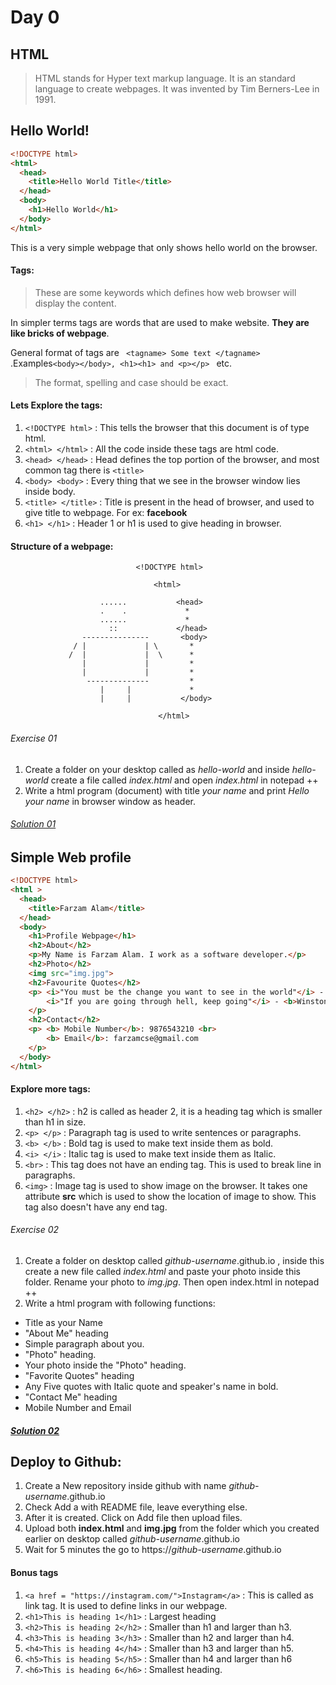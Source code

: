 # Day 0

## HTML
> HTML stands for Hyper text markup language. It is an standard language to create webpages.
> It was invented by Tim Berners-Lee in 1991.

## Hello World!
```html
<!DOCTYPE html>
<html>
  <head>
    <title>Hello World Title</title>
  </head>
  <body>
    <h1>Hello World</h1>
  </body>
</html>
```

This is a very simple webpage that only shows hello world on the browser.

#### Tags:
> These are some keywords which defines how web browser will display the content.

In simpler terms tags are words that are used to make website. **They are like bricks of webpage**.  

General format of tags are ``` <tagname> Some text </tagname>``` .Examples```<body></body>, <h1><h1> and <p></p> ``` etc.

> The format, spelling and case should be exact.


#### Lets Explore the tags:

1. ```<!DOCTYPE html>``` : This tells the browser that this document is of type html.
2. ```<html> </html>``` : All the code inside these tags are html code.
3. ```<head> </head>``` : Head defines the top portion of the browser, and most common tag there is ```<title>```
4. ```<body> <body>``` : Every thing that we see in the browser window lies inside body.
5. ```<title> </title>``` : Title is present in the head of browser, and used to give title to webpage. For ex: **facebook**
6. ```<h1> </h1>``` : Header 1 or h1 is used to give heading in browser.

#### Structure of a webpage:
                                <!DOCTYPE html>  

                                    <html>

                        ......           <head>
                        .    .             *
                        ......             *
                          ::             </head>
                    ---------------       <body>
                  / |             | \       *
                 /  |             |  \      *
                    |             |         *
                    |             |         *
                     --------------         *           
                        |     |             *  
                        |     |           </body>

                                     </html>
###### Exercise 01
1. Create a folder on your desktop called as *hello-world* and inside *hello-world* create a file called  *index.html* and open *index.html* in notepad ++
2. Write a html program (document) with title *your name* and print *Hello your name* in browser window as header.

###### [Solution 01](exercises/01/index.html)

## Simple Web profile

```html
<!DOCTYPE html>
<html >
  <head>
    <title>Farzam Alam</title>
  </head>
  <body>
    <h1>Profile Webpage</h1>
    <h2>About</h2>
    <p>My Name is Farzam Alam. I work as a software developer.</p>
    <h2>Photo</h2>
    <img src="img.jpg">
    <h2>Favourite Quotes</h2>
    <p> <i>"You must be the change you want to see in the world"</i> - <b>Mahatma Gandhi </b> <br>
        <i>"If you are going through hell, keep going"</i> - <b>Winston Churchill</b>
    </p>
    <h2>Contact</h2>
    <p> <b> Mobile Number</b>: 9876543210 <br>
        <b> Email</b>: farzamcse@gmail.com
    </p>
  </body>
</html>

```

#### Explore more tags:
1. ```<h2> </h2>``` : h2 is called as header 2, it is a heading tag which is smaller than h1 in size.
2. ```<p> </p>``` : Paragraph tag is used to write sentences or paragraphs.
3. ```<b> </b>``` : Bold tag is used to make text inside them as bold.
4. ```<i> </i>``` : Italic tag is used to make text inside them as Italic.
5. ```<br>``` : This tag does not have an ending tag. This is used to break line in paragraphs.
6. ```<img>``` : Image tag is used to show image on the browser. It takes one attribute **src** which is used to show the location of image to show. This tag also doesn't have any end tag.

###### Exercise 02
1. Create a folder on desktop called *github-username*.github.io , inside this create a new file called *index.html* and paste your photo inside this folder. Rename your photo to *img.jpg*. Then open index.html in notepad ++
2. Write a html program with following functions:
  * Title as your Name
  * "About Me" heading
  * Simple paragraph about you.
  * "Photo" heading.
  * Your photo inside the "Photo" heading.
  * "Favorite Quotes" heading
  * Any Five quotes with Italic quote and speaker's name in bold.
  * "Contact Me" heading
  * Mobile Number and Email

##### [Solution 02](exercises/02/index.html)

## Deploy to Github:
1. Create a New repository inside github with name *github-username*.github.io
3. Check Add a with README file, leave everything else.
4. After it is created. Click on Add file then upload files.
5. Upload both **index.html** and **img.jpg** from the folder which you created earlier on desktop called *github-username*.github.io
6. Wait for 5 minutes the go to https://*github-username*.github.io


#### Bonus tags
1. ```<a href = "https://instagram.com/">Instagram</a>``` : This is called as link tag. It is used to define links in our webpage.
2. ```<h1>This is heading 1</h1>``` : Largest heading
3. ```<h2>This is heading 2</h2>``` : Smaller than h1 and larger than h3.
4. ```<h3>This is heading 3</h3>``` : Smaller than h2 and larger than h4.
5. ```<h4>This is heading 4</h4>``` : Smaller than h3 and larger than h5.
6. ```<h5>This is heading 5</h5>``` : Smaller than h4 and larger than h6
7. ```<h6>This is heading 6</h6>``` : Smallest heading.

